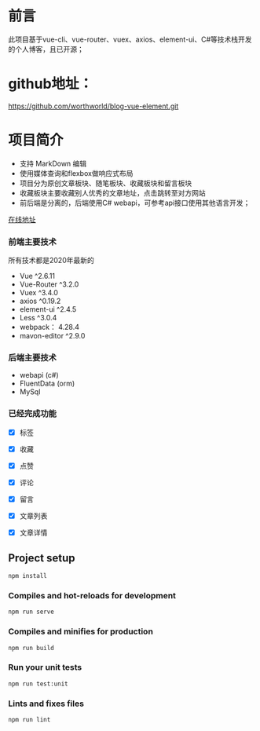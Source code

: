 # 前言
   此项目基于vue-cli、vue-router、vuex、axios、element-ui、C#等技术栈开发的个人博客，且已开源；

 # github地址：
   https://github.com/worthworld/blog-vue-element.git

#  项目简介
* 支持 MarkDown 编辑
* 使用媒体查询和flexbox做响应式布局
* 项目分为原创文章板块、随笔板块、收藏板块和留言板块
* 收藏板块主要收藏别人优秀的文章地址，点击跳转至对方网站
* 前后端是分离的，后端使用C# webapi，可参考api接口使用其他语言开发；

[在线地址](https://www.stonemei.cn)

### 前端主要技术
  所有技术都是2020年最新的

- Vue ^2.6.11
- Vue-Router ^3.2.0
- Vuex ^3.4.0
- axios ^0.19.2
- element-ui ^2.4.5
- Less ^3.0.4
- webpack： 4.28.4
- mavon-editor ^2.9.0 

### 后端主要技术

- webapi (c#)
- FluentData (orm) 
- MySql  

### 已经完成功能

- [x] 标签 
- [x] 收藏
- [x] 点赞
- [x] 评论
- [x] 留言
- [x] 文章列表  
- [x] 文章详情 



## Project setup
```
npm install
```

### Compiles and hot-reloads for development
```
npm run serve
```

### Compiles and minifies for production
```
npm run build
```

### Run your unit tests
```
npm run test:unit
```

### Lints and fixes files
```
npm run lint
```


